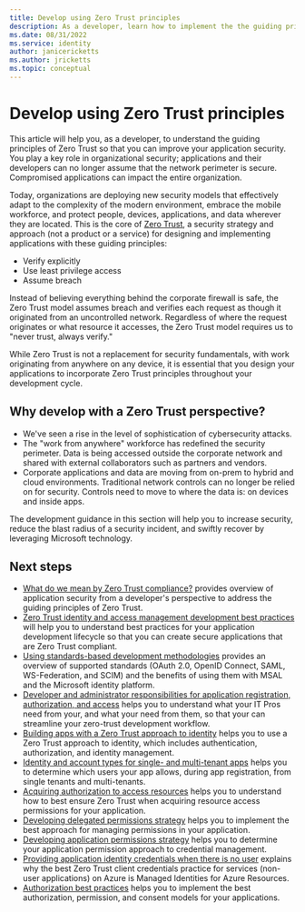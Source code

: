 ```yaml
---
title: Develop using Zero Trust principles
description: As a developer, learn how to implement the the guiding principles of Zero Trust so that you can improve your application security.
ms.date: 08/31/2022
ms.service: identity
author: janicericketts
ms.author: jricketts
ms.topic: conceptual
---
```


# Develop using Zero Trust principles

This article will help you, as a developer, to understand the guiding principles of Zero Trust so that you can improve your application security. You play a key role in organizational security; applications and their developers can no longer assume that the network perimeter is secure. Compromised applications can impact the entire organization.

Today, organizations are deploying new security models that effectively adapt to the complexity of the modern environment, embrace the mobile workforce, and protect people, devices, applications, and data wherever they are located. This is the core of [Zero Trust](../zero-trust-overview.md), a security strategy and approach (not a product or a service) for designing and implementing applications with these guiding principles:

* Verify explicitly
* Use least privilege access
* Assume breach

Instead of believing everything behind the corporate firewall is safe, the Zero Trust model assumes breach and verifies each request as though it originated from an uncontrolled network. Regardless of where the request originates or what resource it accesses, the Zero Trust model requires us to "never trust, always verify."

While Zero Trust is not a replacement for security fundamentals, with work originating from anywhere on any device, it is essential that you design your applications to incorporate Zero Trust principles throughout your development cycle.

## Why develop with a Zero Trust perspective?

* We've seen a rise in the level of sophistication of cybersecurity attacks.
* The "work from anywhere" workforce has redefined the security perimeter. Data is being accessed outside the corporate network and shared with external collaborators such as partners and vendors.
* Corporate applications and data are moving from on-prem to hybrid and cloud environments. Traditional network controls can no longer be relied on for security. Controls need to move to where the data is: on devices and inside apps.

The development guidance in this section will help you to increase security, reduce the blast radius of a security incident, and swiftly recover by leveraging Microsoft technology.

## Next steps

* [What do we mean by Zero Trust compliance?](identity-zero-trust-compliance.md) provides overview of application security from a developer's perspective to address the guiding principles of Zero Trust.
* [Zero Trust identity and access management development best practices](identity-iam-development-best-practices.md) will help you to understand best practices for your application development lifecycle so that you can create secure applications that are Zero Trust compliant.
* [Using standards-based development methodologies](identity-standards-based-development-methodologies.md) provides an overview of supported standards (OAuth 2.0, OpenID Connect, SAML, WS-Federation, and SCIM) and the benefits of using them with MSAL and the Microsoft identity platform.
* [Developer and administrator responsibilities for application registration, authorization, and access](identity-developer-administrator-responsibilities.md) helps you to understand what your IT Pros need from your, and what your need from them, so that your can streamline your zero-trust development workflow.
* [Building apps with a Zero Trust approach to identity](identity.md) helps you to use a Zero Trust approach to identity, which includes authentication, authorization, and identity management.
* [Identity and account types for single- and multi-tenant apps](identity-supported-account-types.md) helps you to determine which users your app allows, during app registration, from single tenants and multi-tenants.
* [Acquiring authorization to access resources](acquire-application-authorization-to-access-resources.md) helps you to understand how to best ensure Zero Trust when acquiring resource access permissions for your application.
* [Developing delegated permissions strategy](developer-strategy-delegated-permission.md) helps you to implement the best approach for managing permissions in your application.
* [Developing application permissions strategy](developer-strategy-application-permissions.md) helps you to determine your application permission approach to credential management.
* [Providing application identity credentials when there is no user](identity-non-user-applications.md) explains why the best Zero Trust client credentials practice for services (non-user applications) on Azure is Managed Identities for Azure Resources.
* [Authorization best practices](developer-strategy-authorization-best-practices.md) helps you to implement the best authorization, permission, and consent models for your applications.
